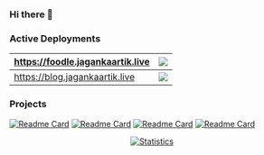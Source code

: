 ### Hi there 👋 

<!--
**JaganKaartik/JaganKaartik** is a ✨ _special_ ✨ repository because its `README.md` (this file) appears on your GitHub profile.

Here are some ideas to get you started:

- 🔭 I’m currently working on ...
- 🌱 I’m currently learning ...
- 👯 I’m looking to collaborate on ...
- 🤔 I’m looking for help with ...
- 💬 Ask me about ...
- 📫 How to reach me: ...
- 😄 Pronouns: ...
- ⚡ Fun fact: ...
-->

### Active Deployments

| https://foodle.jagankaartik.live | ![](https://img.shields.io/badge/vercel%20-%23000000.svg?&style=for-the-badge&logo=vercel&logoColor=white) |
|----------------------------------|--------------------------------------------------------------------------------------------------------------
| https://blog.jagankaartik.live   | ![](https://img.shields.io/badge/vercel%20-%23000000.svg?&style=for-the-badge&logo=vercel&logoColor=white") |   

### Projects

[![Readme Card](https://github-readme-stats-lime-kappa.vercel.app/api/pin/?username=Structry&repo=Semantic-Similarity-Ranking-v.1&title_color=fff&icon_color=79ff97&text_color=9f9f9f&bg_color=131723)](https://github.com/Structry/Semantic-Similarity-Ranking-v.1)
[![Readme Card](https://github-readme-stats-lime-kappa.vercel.app/api/pin/?username=jagankaartik&repo=Swizzl-Py&title_color=fff&icon_color=79ff97&text_color=9f9f9f&bg_color=131723)](https://github.com/JaganKaartik/Swizzl-Py)
[![Readme Card](https://github-readme-stats-lime-kappa.vercel.app/api/pin/?username=MyCloudle&repo=Quick-Node&title_color=fff&icon_color=79ff97&text_color=9f9f9f&bg_color=131723)](https://github.com/MyCloudle/Quick-Node)
[![Readme Card](https://github-readme-stats-lime-kappa.vercel.app/api/pin/?username=jagankaartik&repo=Foodle&title_color=fff&icon_color=79ff97&text_color=9f9f9f&bg_color=131723)](https://github.com/JaganKaartik/Foodle)

<!--
![Jagan's GitHub stats](https://github-readme-stats-lime-kappa.vercel.app/api?username=JaganKaartik&count_private=true)
-->

<p align="center">
<a href="https://github.com/JaganKaartik">
<img align="center" src="https://github-readme-stats-lime-kappa.vercel.app/api?username=JaganKaartik&count_private=true&show_icons=true&title_color=fff&icon_color=79ff97&text_color=9f9f9f&bg_color=131723" alt="Statistics"/>
</a></p><br>

